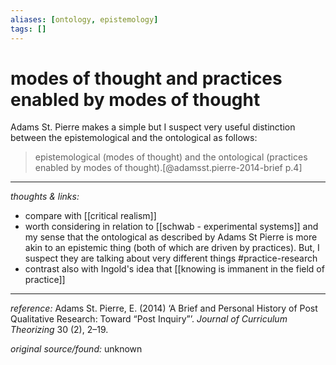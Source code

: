```yaml
---
aliases: [ontology, epistemology]
tags: []
---
```


# modes of thought and practices enabled by modes of thought

Adams St. Pierre makes a simple but I suspect very useful distinction between the epistemological and the ontological as follows: 

>epistemological (modes of thought) and the ontological (practices enabled by modes of thought).[@adamsst.pierre-2014-brief p.4]

---

_thoughts & links:_

- compare with [[critical realism]]
- worth considering in relation to [[schwab - experimental systems]] and my sense that the ontological as described by Adams St Pierre is more akin to an epistemic thing (both of which are driven by practices). But, I suspect they are talking about very different things #practice-research 
- contrast also with Ingold's idea that [[knowing is immanent in the field of practice]] 


---

_reference:_ Adams St. Pierre, E. (2014) ‘A Brief and Personal History of Post Qualitative Research: Toward “Post Inquiry”’. _Journal of Curriculum Theorizing_ 30 (2), 2–19.

_original source/found:_ unknown